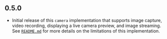 ## 0.5.0

* Initial release of this `camera` implementation that supports image capture, video recording, displaying a live camera preview, and image streaming. See [`README.md`](README.md) for more details on the limitations of this implementation.

